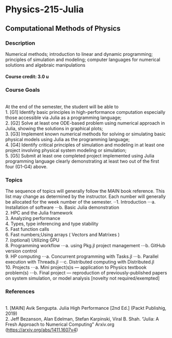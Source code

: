 # Physics-215-Julia
## Computational Methods of Physics

### Description
Numerical methods; introduction to linear and dynamic programming; principles of
simulation and modeling; computer languages for numerical solutions and algebraic
manipulations

#### Course credit: 3.0 u

### Course Goals
<br/> At the end of the semester, the student will be able to
<br/> 1. [G1] Identify basic principles in high-performance computation especially those accessible via Julia as a programming language;
<br/> 2. [G2] Solve at least one ODE-based problem using numerical approach in Julia, showing the solutions in graphical plots;
<br/> 3. [G3] Implement known numerical methods for solving or simulating basic physical models using Julia as the programming language;
<br/> 4. [G4] Identify critical principles of simulation and modeling in at least one project involving physical system modeling or simulation;
<br/> 5. [G5] Submit at least one completed project implemented using Julia programming language clearly demonstrating at least two out of the first four (G1-G4) above.

### Topics
The sequence of topics will generally follow the MAIN book reference. This list may change as determined by the instructor. Each number will generally be allocated for the week number of the semester.
⋅⋅1. Introduction
⋅⋅⋅a. Installation of software
⋅⋅⋅b. Basic Julia demonstration
<br> 2. HPC and the Julia framework
<br> 3. Analyzing performance
<br> 4. Types, type inferencing and type stability
<br> 5. Fast function calls
<br> 6. Fast numbers;Using arrays ( Vectors and Matrixes )
<br> 7. (optional) Utilizing GPU
<br> 8. Programming workflow
⋅⋅⋅a. using Pkg.jl project management
⋅⋅⋅b. GitHub version control
<br> 9. HP computing
⋅⋅⋅a. Concurrent programming with Tasks.jl
⋅⋅⋅b. Parallel execution with Threads.jl
⋅⋅⋅c. Distributed computing with Distributed.jl
<br> 10. Projects
⋅⋅⋅a. Mini project(s)s — application to Physics textbook problem(s)
⋅⋅⋅b. Final project — reproduction of previously-published papers on system simulation, or model analysis [novelty not required/exempted]
   
   
### References
<br> 1. [MAIN] Avik Sengupta. Julia High Performance [2nd Ed.] (Packt Publishig, 2019)
<br> 2. Jeff Bezanson, Alan Edelman, Stefan Karpinski, Viral B. Shah. “Julia: A Fresh Approach to Numerical Computing” Arxiv.org (https://arxiv.org/abs/1411.1607v4)
